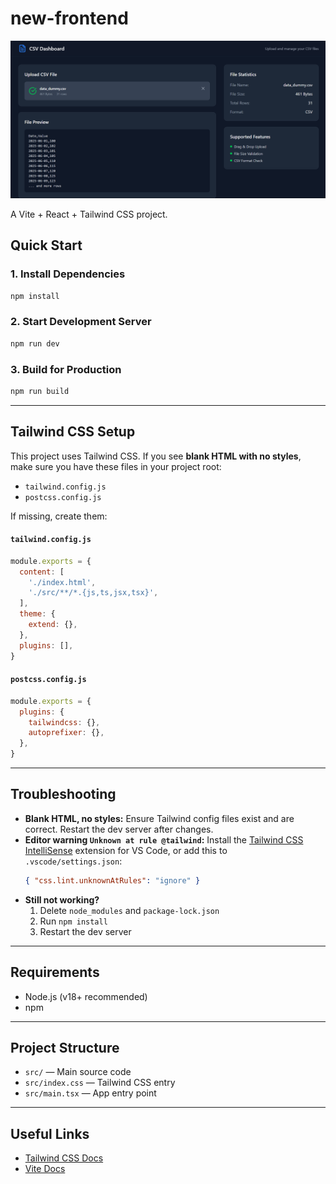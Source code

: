 # new-frontend

![UI Preview](preview/ui.png)

A Vite + React + Tailwind CSS project.

## Quick Start

### 1. Install Dependencies
```sh
npm install
```

### 2. Start Development Server
```sh
npm run dev
```

### 3. Build for Production
```sh
npm run build
```

---

## Tailwind CSS Setup

This project uses Tailwind CSS. If you see **blank HTML with no styles**, make sure you have these files in your project root:

- `tailwind.config.js`
- `postcss.config.js`

If missing, create them:

#### `tailwind.config.js`
```js
module.exports = {
  content: [
    './index.html',
    './src/**/*.{js,ts,jsx,tsx}',
  ],
  theme: {
    extend: {},
  },
  plugins: [],
}
```

#### `postcss.config.js`
```js
module.exports = {
  plugins: {
    tailwindcss: {},
    autoprefixer: {},
  },
}
```

---

## Troubleshooting

- **Blank HTML, no styles:** Ensure Tailwind config files exist and are correct. Restart the dev server after changes.
- **Editor warning `Unknown at rule @tailwind`:** Install the [Tailwind CSS IntelliSense](https://marketplace.visualstudio.com/items?itemName=bradlc.vscode-tailwindcss) extension for VS Code, or add this to `.vscode/settings.json`:
  ```json
  { "css.lint.unknownAtRules": "ignore" }
  ```
- **Still not working?**
  1. Delete `node_modules` and `package-lock.json`
  2. Run `npm install`
  3. Restart the dev server

---

## Requirements
- Node.js (v18+ recommended)
- npm

---

## Project Structure
- `src/` — Main source code
- `src/index.css` — Tailwind CSS entry
- `src/main.tsx` — App entry point

---

## Useful Links
- [Tailwind CSS Docs](https://tailwindcss.com/docs/installation)
- [Vite Docs](https://vitejs.dev/guide/)
